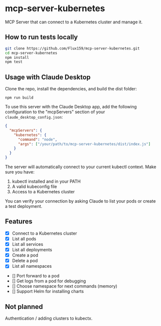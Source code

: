 # mcp-server-kubernetes

MCP Server that can connect to a Kubernetes cluster and manage it.

## How to run tests locally

```bash
git clone https://github.com/Flux159/mcp-server-kubernetes.git
cd mcp-server-kubernetes
npm install
npm test
```

## Usage with Claude Desktop

Clone the repo, install the dependencies, and build the dist folder:

```
npm run build
```

To use this server with the Claude Desktop app, add the following configuration to the "mcpServers" section of your `claude_desktop_config.json`:

```json
{
  "mcpServers": {
    "kubernetes": {
      "command": "node",
      "args": ["/your/path/to/mcp-server-kubernetes/dist/index.js"]
    }
  }
}
```

The server will automatically connect to your current kubectl context. Make sure you have:

1. kubectl installed and in your PATH
2. A valid kubeconfig file
3. Access to a Kubernetes cluster

You can verify your connection by asking Claude to list your pods or create a test deployment.

## Features

- [x] Connect to a Kubernetes cluster
- [x] List all pods
- [x] List all services
- [x] List all deployments
- [x] Create a pod
- [x] Delete a pod
- [x] List all namespaces
- [] Port forward to a pod
- [] Get logs from a pod for debugging
- [] Choose namespace for next commands (memory)
- [] Support Helm for installing charts

## Not planned

Authentication / adding clusters to kubectx.
